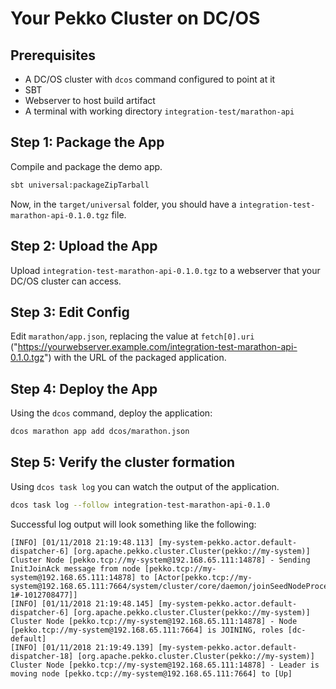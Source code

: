 Your Pekko Cluster on DC/OS
==========================

Prerequisites
-------------

* A DC/OS cluster with `dcos` command configured to point at it
* SBT
* Webserver to host build artifact
* A terminal with working directory `integration-test/marathon-api`

Step 1: Package the App
-----------------------

Compile and package the demo app.

```bash
sbt universal:packageZipTarball
```

Now, in the `target/universal` folder, you should have a
`integration-test-marathon-api-0.1.0.tgz` file.

Step 2: Upload the App
----------------------

Upload `integration-test-marathon-api-0.1.0.tgz` to a webserver that your DC/OS cluster can access.


Step 3: Edit Config
-------------------

Edit `marathon/app.json`, replacing the value at `fetch[0].uri` ("https://yourwebserver.example.com/integration-test-marathon-api-0.1.0.tgz")
with the URL of the packaged application.

Step 4: Deploy the App
----------------------

Using the `dcos` command, deploy the application:

```bash
dcos marathon app add dcos/marathon.json
```

Step 5: Verify the cluster formation
------------------------------------

Using `dcos task log` you can watch the output of the application.

```bash
dcos task log --follow integration-test-marathon-api-0.1.0
```

Successful log output will look something like the following:

```
[INFO] [01/11/2018 21:19:48.113] [my-system-pekko.actor.default-dispatcher-6] [org.apache.pekko.cluster.Cluster(pekko://my-system)] Cluster Node [pekko.tcp://my-system@192.168.65.111:14878] - Sending InitJoinAck message from node [pekko.tcp://my-system@192.168.65.111:14878] to [Actor[pekko.tcp://my-system@192.168.65.111:7664/system/cluster/core/daemon/joinSeedNodeProcess-1#-1012708477]]
[INFO] [01/11/2018 21:19:48.145] [my-system-pekko.actor.default-dispatcher-6] [org.apache.pekko.cluster.Cluster(pekko://my-system)] Cluster Node [pekko.tcp://my-system@192.168.65.111:14878] - Node [pekko.tcp://my-system@192.168.65.111:7664] is JOINING, roles [dc-default]
[INFO] [01/11/2018 21:19:49.139] [my-system-pekko.actor.default-dispatcher-18] [org.apache.pekko.cluster.Cluster(pekko://my-system)] Cluster Node [pekko.tcp://my-system@192.168.65.111:14878] - Leader is moving node [pekko.tcp://my-system@192.168.65.111:7664] to [Up]
```
